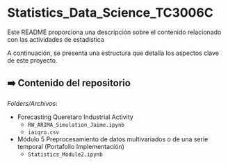 # Statistics_Data_Science_TC3006C

Este README proporciona una descripción sobre el contenido relacionado con las actividades de estadística

A continuación, se presenta una estructura que detalla los aspectos clave de este proyecto.

## :arrow_right: Contenido del repositorio 

 _Folders/Archivos_: 
- Forecasting Queretaro Industrial Activity
     - `RW_ARIMA_Simulation_Jaime.ipynb`
     - `iaiqro.csv`
 - Módulo 5 Preprocesamiento de datos multivariados o de una serie temporal (Portafolio Implementación)
   - `Statistics_Module2.ipynb`



